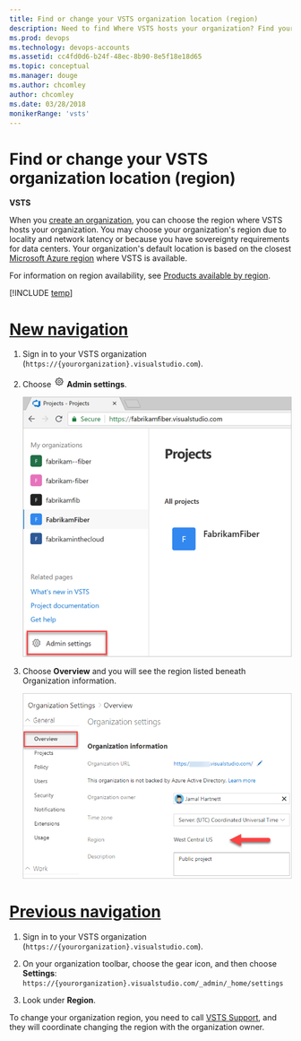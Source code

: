 ```yaml
---
title: Find or change your VSTS organization location (region)
description: Need to find Where VSTS hosts your organization? Find your organization's default location or update your VSTS organization location (region)
ms.prod: devops
ms.technology: devops-accounts
ms.assetid: cc4fd0d6-b24f-48ec-8b90-8e5f18e18d65
ms.topic: conceptual
ms.manager: douge
ms.author: chcomley
author: chcomley
ms.date: 03/28/2018
monikerRange: 'vsts'
---
```


# Find or change your VSTS organization location (region)

**VSTS**

When you [create an organization](create-organization-msa-or-work-student.md), you can choose the region where VSTS hosts your
organization.  You may choose your organization's region due to locality and network latency or because you have sovereignty
requirements for data centers.  Your organization's default location is based on the closest 
[Microsoft Azure region](https://azure.microsoft.com/regions) 
where VSTS is available.

For information on region availability, see [Products available by region](https://azure.microsoft.com/global-infrastructure/services/).

[!INCLUDE [temp](../../work/_shared/new-agile-hubs-feature.md)]

# [New navigation](#tab/new-nav)

1. Sign in to your VSTS organization (```https://{yourorganization}.visualstudio.com```).

2. Choose ![gear icon](../../_img/icons/gear-icon.png) **Admin settings**.

   ![Open Admin Settings](_img/_shared/open-admin-settings-vert.png)

3. Choose **Overview** and you will see the region listed beneath Organization information.

   ![Find region in organization settings](_img/change-organization-location/organization-settings-region.png)

# [Previous navigation](#tab/previous-nav)

1. Sign in to your VSTS organization (```https://{yourorganization}.visualstudio.com```).

2. On your organization toolbar, choose the gear icon, and then choose **Settings**: ```https://{yourorganization}.visualstudio.com/_admin/_home/settings```

3. Look under **Region**.

To change your organization region, you need to call [VSTS Support](https://visualstudio.microsoft.com/team-services/support), and 
they will coordinate changing the region with the organization owner.

